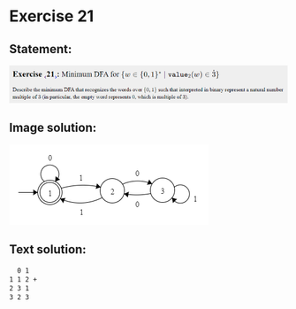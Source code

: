# Exercise 21

## Statement:
![Statement](https://github.com/AdriCri22/Teoria-Computacion-TC-FIB/blob/main/DFA/21/Statement_21.png)

## Image solution:
![Solution](https://github.com/AdriCri22/Teoria-Computacion-TC-FIB/blob/main/DFA/21/Image_sol_21.png)

## Text solution:
      0 1
    1 1 2 +
    2 3 1
    3 2 3
